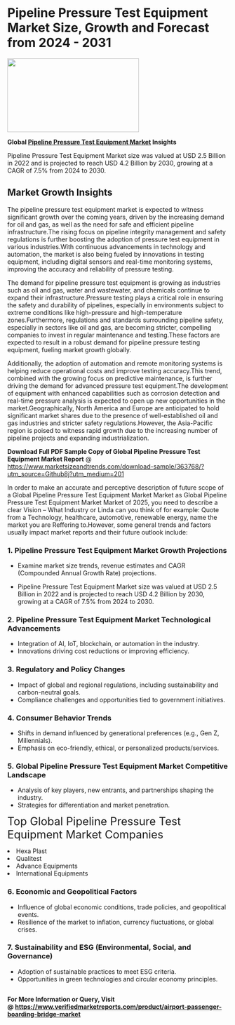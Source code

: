 <H1>Pipeline Pressure Test Equipment Market Size, Growth and Forecast from 2024 - 2031</H1><img class="aligncenter size-medium wp-image-584254" src="https://thirdeyenews.in/wp-content/uploads/2024/09/Global-Market-Research-300x168.jpeg" alt="" width="300" height="168" /><p><strong>Global&nbsp;<a href="https://www.marketsizeandtrends.com/download-sample/363768/?utm_source=Github8j?utm_medium=201">Pipeline Pressure Test Equipment Market</a> Insights</strong></p><p>Pipeline Pressure Test Equipment Market size was valued at USD 2.5 Billion in 2022 and is projected to reach USD 4.2 Billion by 2030, growing at a CAGR of 7.5% from 2024 to 2030.</p><p><h2>Market Growth Insights</h2> <p>The pipeline pressure test equipment market is expected to witness significant growth over the coming years, driven by the increasing demand for oil and gas, as well as the need for safe and efficient pipeline infrastructure.The rising focus on pipeline integrity management and safety regulations is further boosting the adoption of pressure test equipment in various industries.With continuous advancements in technology and automation, the market is also being fueled by innovations in testing equipment, including digital sensors and real-time monitoring systems, improving the accuracy and reliability of pressure testing.</p> <p>The demand for pipeline pressure test equipment is growing as industries such as oil and gas, water and wastewater, and chemicals continue to expand their infrastructure.Pressure testing plays a critical role in ensuring the safety and durability of pipelines, especially in environments subject to extreme conditions like high-pressure and high-temperature zones.Furthermore, regulations and standards surrounding pipeline safety, especially in sectors like oil and gas, are becoming stricter, compelling companies to invest in regular maintenance and testing.These factors are expected to result in a robust demand for pipeline pressure testing equipment, fueling market growth globally.</p> <p>Additionally, the adoption of automation and remote monitoring systems is helping reduce operational costs and improve testing accuracy.This trend, combined with the growing focus on predictive maintenance, is further driving the demand for advanced pressure test equipment.The development of equipment with enhanced capabilities such as corrosion detection and real-time pressure analysis is expected to open up new opportunities in the market.Geographically, North America and Europe are anticipated to hold significant market shares due to the presence of well-established oil and gas industries and stricter safety regulations.However, the Asia-Pacific region is poised to witness rapid growth due to the increasing number of pipeline projects and expanding industrialization.</p> <p><span class=""><strong>Download Full PDF Sample Copy of Global Pipeline Pressure Test Equipment Market Report</strong> @ <a href="https://www.marketsizeandtrends.com/download-sample/363768/?utm_source=Github8j?utm_medium=201" target="_blank">https://www.marketsizeandtrends.com/download-sample/363768/?utm_source=Github8j?utm_medium=201</a></span></p><p>In order to make an accurate and perceptive description of future scope of a Global&nbsp;Pipeline Pressure Test Equipment Market Market as Global&nbsp;Pipeline Pressure Test Equipment Market Market of 2025, you need to describe a clear Vision &ndash; What Industry or Linda can you think of for example: Quote from a Technology, healthcare, automotive, renewable energy, name the market you are Reffering to.However, some general trends and factors usually impact market reports and their future outlook include:</p><h3>1.&nbsp;<strong>Pipeline Pressure Test Equipment Market Growth Projections</strong></h3><ul><li>Examine market size trends, revenue estimates and CAGR (Compounded Annual Growth Rate) projections.</li><li><p>Pipeline Pressure Test Equipment Market size was valued at USD 2.5 Billion in 2022 and is projected to reach USD 4.2 Billion by 2030, growing at a CAGR of 7.5% from 2024 to 2030.</p></li></ul><h3>2.&nbsp;<strong>Pipeline Pressure Test Equipment Market Technological Advancements</strong></h3><ul><li>Integration of AI, IoT, blockchain, or automation in the industry.</li><li>Innovations driving cost reductions or improving efficiency.</li></ul><h3>3.&nbsp;<strong>Regulatory and Policy Changes</strong></h3><ul><li>Impact of global and regional regulations, including sustainability and carbon-neutral goals.</li><li>Compliance challenges and opportunities tied to government initiatives.</li></ul><h3>4.&nbsp;<strong>Consumer Behavior Trends</strong></h3><ul><li>Shifts in demand influenced by generational preferences (e.g., Gen Z, Millennials).</li><li>Emphasis on eco-friendly, ethical, or personalized products/services.</li></ul><h3>5.&nbsp;<strong>Global Pipeline Pressure Test Equipment Market Competitive Landscape</strong></h3><ul><li>Analysis of key players, new entrants, and partnerships shaping the industry.</li><li>Strategies for differentiation and market penetration.</li></ul><p data-pm-slice="1 1 []"><span style="color: inherit; font-family: inherit; font-size: 25px;">Top Global Pipeline Pressure Test Equipment Market Companies</span></p><div class="" data-test-id=""><p><li>Hexa Plast</li><li> Qualitest</li><li> Advance Equipments</li><li> International Equipments</li></p></div><h3>6.&nbsp;<strong>Economic and Geopolitical Factors</strong></h3><ul><li>Influence of global economic conditions, trade policies, and geopolitical events.</li><li>Resilience of the market to inflation, currency fluctuations, or global crises.</li></ul><h3>7.&nbsp;<strong>Sustainability and ESG (Environmental, Social, and Governance)</strong></h3><ul><li>Adoption of sustainable practices to meet ESG criteria.</li><li>Opportunities in green technologies and circular economy principles.</li></ul><h2><strong style="font-size: 14px;">For More Information or Query, Visit @&nbsp;</strong><a style="background-color: #ffffff; font-size: 14px;" href="https://www.marketsizeandtrends.com/report/pipeline-pressure-test-equipment-market/" target="_blank">https://www.verifiedmarketreports.com/product/airport-passenger-boarding-bridge-market</a></h2>